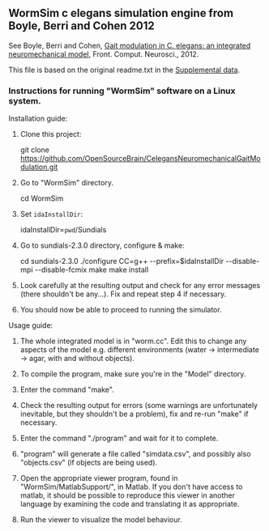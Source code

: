## WormSim c elegans simulation engine from Boyle, Berri and Cohen 2012

See Boyle, Berri and Cohen, [Gait modulation in C. elegans: an integrated neuromechanical model](http://www.frontiersin.org/Computational_Neuroscience/10.3389/fncom.2012.00010/abstract), Front. Comput. Neurosci., 2012.

This file is based on the original readme.txt in the [Supplemental data](http://journal.frontiersin.org/Article/DownloadFile/48074/octet-stream/WormSim1.ZIP/9).

### Instructions for running "WormSim" software on a Linux system.

Installation guide:

1) Clone this project:
    
    git clone https://github.com/OpenSourceBrain/CelegansNeuromechanicalGaitModulation.git

2) Go to "WormSim" directory.

    cd WormSim

3) Set `idaInstallDir`:

    idaInstallDir=`pwd`/Sundials

4) Go to sundials-2.3.0 directory, configure & make:

    cd sundials-2.3.0
    ./configure CC=g++ --prefix=$idaInstallDir --disable-mpi --disable-fcmix
    make
    make install

5) Look carefully at the resulting output and check for any error messages (there shouldn't be any...). Fix and repeat step 4 if necessary.

6) You should now be able to proceed to running the simulator.

Usage guide:

1) The whole integrated model is in "worm.cc". Edit this to change any aspects of the model e.g. different environments (water -> intermediate -> agar, with and without objects).

2) To compile the program, make sure you're in the "Model" directory.

3) Enter the command "make".

4) Check the resulting output for errors (some warnings are unfortunately inevitable, but they shouldn't be a problem), fix and re-run "make" if necessary.

5) Enter the command "./program" and wait for it to complete.

6) "program" will generate a file called "simdata.csv", and possibly also "objects.csv" (if objects are being used).

7) Open the appropriate viewer program, found in "WormSim/MatlabSupport/", in Matlab. If you don't have access to matlab, it should be possible to reproduce this viewer in another language by examining the code and translating it as appropriate.

8) Run the viewer to visualize the model behaviour.


